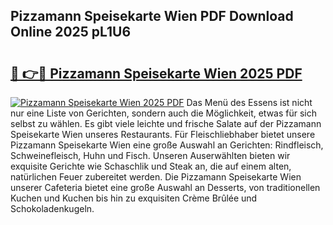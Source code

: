 ## Pizzamann Speisekarte Wien PDF Download Online 2025 pL1U6

# <h2><a href="http://gc9wxs4.nevu.top/?p=Pizzamann+Speisekarte+Wien">🔗 👉🔴 Pizzamann Speisekarte Wien 2025 PDF</a></h2>

[![Pizzamann Speisekarte Wien 2025 PDF](https://i.imgur.com/dBaPXMq.png)](http://gc9wxs4.nevu.top/?p=Pizzamann+Speisekarte+Wien)
Das Menü des Essens ist nicht nur eine Liste von Gerichten, sondern auch die Möglichkeit, etwas für sich selbst zu wählen. Es gibt viele leichte und frische Salate auf der Pizzamann Speisekarte Wien unseres Restaurants. Für Fleischliebhaber bietet unsere Pizzamann Speisekarte Wien eine große Auswahl an Gerichten: Rindfleisch, Schweinefleisch, Huhn und Fisch. Unseren Auserwählten bieten wir exquisite Gerichte wie Schaschlik und Steak an, die auf einem alten, natürlichen Feuer zubereitet werden. Die Pizzamann Speisekarte Wien unserer Cafeteria bietet eine große Auswahl an Desserts, von traditionellen Kuchen und Kuchen bis hin zu exquisiten Crème Brûlée und Schokoladenkugeln.
